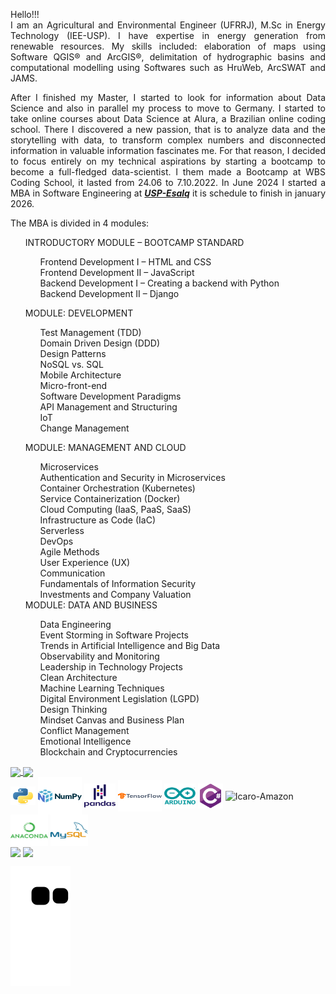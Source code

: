 <p font-family:"Arial"; align="justify"; font-size:2rem;>
Hello!!! </br>
  I am an Agricultural and Environmental Engineer (UFRRJ), M.Sc in Energy Technology (IEE-USP). I have expertise in energy generation from renewable resources. My skills included: elaboration of maps using Software QGIS® and ArcGIS®, delimitation of hydrographic basins and computational modelling using Softwares such as HruWeb, ArcSWAT and JAMS.<br>
</p>
<p font-family:"Arial"; align="justify"; font-size:2rem;>
After I finished my Master, I started to look for information about Data Science and also in parallel my process to move to Germany. I started to take online courses about Data Science at Alura, a Brazilian online coding school. There I discovered a new passion, that is to analyze data and the storytelling with data, to transform complex numbers and disconnected information in valuable information fascinates me. For that reason, I decided to focus entirely on my technical aspirations by starting a bootcamp to become a full-fledged data-scientist. I them made a Bootcamp at WBS Coding School, it lasted from 24.06 to 7.10.2022.  
In June 2024 I started a MBA in Software Engineering at <a href="https://mbauspesalq.com/cursos/mba-em-engenharia-de-software" target="_blank" rel="noreferrer noopener"><b><i>USP-Esalq</i></b></a> it is schedule to finish in january 2026. 
</p>
  
 <section>
  The MBA is divided in 4 modules:
  
<ul style="list-style-type:disc">
INTRODUCTORY MODULE – BOOTCAMP STANDARD
  <ul style="list-style-type:none">
    <li>Frontend Development I – HTML and CSS</li>
    <li>Frontend Development II – JavaScript</li>
    <li>Backend Development I – Creating a backend with Python</li>
    <li>Backend Development II – Django</li>
  </ul>
  
MODULE: DEVELOPMENT

  <ul style="list-style-type:none">
     <li>Test Management (TDD)</li>
     <li>Domain Driven Design (DDD)</li>
     <li>Design Patterns</li>
     <li>NoSQL vs. SQL</li>
     <li>Mobile Architecture</li>
     <li>Micro-front-end</li>
     <li>Software Development Paradigms</li>
     <li>API Management and Structuring</li>
     <li>IoT</li>
     <li>Change Management</li>
  </ul>
  
MODULE: MANAGEMENT AND CLOUD
  <ul style="list-style-type:none">
      <li>Microservices</li>
      <li>Authentication and Security in Microservices</li>
      <li>Container Orchestration (Kubernetes)</li>
      <li>Service Containerization (Docker)</li>
      <li>Cloud Computing (IaaS, PaaS, SaaS)</li>
      <li>Infrastructure as Code (IaC)</li>
      <li>Serverless</li>
      <li>DevOps</li>
      <li>Agile Methods</li>
      <li>User Experience (UX)</li>
      <li>Communication</li>
      <li>Fundamentals of Information Security</li>
      <li>Investments and Company Valuation</li>
  </ul>
MODULE: DATA AND BUSINESS
  <ul style="list-style-type:none">
      <li>Data Engineering</li>
      <li>Event Storming in Software Projects</li>
      <li>Trends in Artificial Intelligence and Big Data</li>
      <li>Observability and Monitoring</li>
      <li>Leadership in Technology Projects</li>
      <li>Clean Architecture</li>
      <li>Machine Learning Techniques</li>
      <li>Digital Environment Legislation (LGPD)</li>
      <li>Design Thinking</li>
      <li>Mindset Canvas and Business Plan</li>
      <li>Conflict Management</li>
      <li>Emotional Intelligence</li>
      <li>Blockchain and Cryptocurrencies</li>
    </ul>
</ul>
</section>

<div style="display: inline_block">
<a href="https://github.com/icaromisquita/github-readme-stats">
  <img align="center" height="180em" src="https://github-readme-stats.vercel.app/api?username=icaromisquita&count_private=true&show_icons=true&theme=dark"" />
</a>
<a href="https://github.com/icaromisquita/github-readme-stats">
  <img align="center" height="180em" src="https://github-readme-stats.vercel.app/api/top-langs/?username=icaromisquita" />
</a>
</div>  
<div style="display: inline_block">                            
  <img align="center" alt="Icaro-Python" height="30" width="40" src="https://raw.githubusercontent.com/devicons/devicon/master/icons/python/python-original.svg">
  <img align="center" alt="Icaro-Numpy" height="60" width="70" src="https://raw.githubusercontent.com/devicons/devicon/master/icons/numpy/numpy-original-wordmark.svg">
  <img align="center" alt="Icaro-Pandas" height="40" width="50" src="https://raw.githubusercontent.com/devicons/devicon/master/icons/pandas/pandas-original-wordmark.svg">
  <img align="center" alt="Icaro-TensorFlow" height="50" width="70" src="https://raw.githubusercontent.com/devicons/devicon/master/icons/tensorflow/tensorflow-original-wordmark.svg">
  <img align="center" alt="Icaro-Arduino" height="40" width="50" src="https://raw.githubusercontent.com/devicons/devicon/master/icons/arduino/arduino-original-wordmark.svg">
  <img align="center" alt="Icaro-C" height="40" width="40" src="https://raw.githubusercontent.com/devicons/devicon/master/icons/csharp/csharp-original.svg">
  <img align="center" alt="Icaro-Amazon" height="60" width="70" src="https://cdn.jsdelivr.net/gh/devicons/devicon/icons/amazonwebservices/amazonwebservices-plain-wordmark.svg">
  <img align="center" alt="Icaro-Anaconda" height="50" width="60" src="https://raw.githubusercontent.com/devicons/devicon/master/icons/anaconda/anaconda-original-wordmark.svg">
  <img align="center" alt="Icaro-MySQL" height="50" width="60" src="https://raw.githubusercontent.com/devicons/devicon/master/icons/mysql/mysql-original-wordmark.svg">
</div>
<div>  
  <a href="mailto:icaromisquita@gmail.com"> <img align="center" src="https://img.shields.io/badge/Gmail-D14836?style=for-the-badge&logo=gmail&logoColor=white" target= "_blank"></a>
  <a href="https://www.linkedin.com/in/icaro-da-silva-misquita" target="_blank"> <img align="center" src="https://img.shields.io/badge/LinkedIn-0077B5?style=for-the-badge&logo=linkedin&logoColor=white" ></a>
</div> 

![snake gif](https://github.com/icaromisquita/icaromisquita/blob/output/github-contribution-grid-snake.svg)
